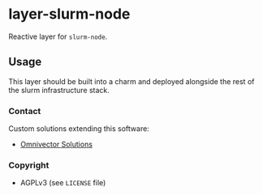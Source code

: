 # layer-slurm-node

Reactive layer for `slurm-node`.

## Usage

This layer should be built into a charm and deployed alongside the rest of the slurm infrastructure stack.

### Contact
Custom solutions extending this software:
* [Omnivector Solutions](https://omnivector.solutions/contact)

### Copyright
* AGPLv3 (see `LICENSE` file)

